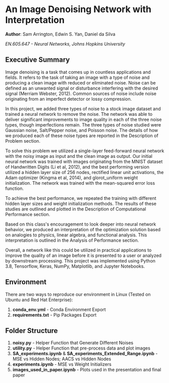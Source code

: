 # An Image Denoising Network with Interpretation
**Author**: Sam Arrington, Edwin S. Yan, Daniel da Silva
 
_EN.605.647 - Neural Networks, Johns Hopkins University_


## Executive Summary
Image denoising is a task that comes up in countless applications and fields. It refers to the task of taking an image with a type of noise and producing a clean image with reduced or eliminated noise. Noise can be defined as an unwanted signal or disturbance interfering with the desired signal (Merriam Webster, 2012).  Common sources of noise include noise originating from an imperfect detector or lossy compression.

In this project, we added three types of noise to a stock image dataset and trained a neural network to remove the noise. The network was able to deliver significant improvements to image quality in each of the three noise types, though imperfections remain. The three types of noise studied were Gaussian noise, Salt/Pepper noise, and Poisson noise. The details of how we produced each of these noise types are reported in the Description of Problem section.

To solve this problem we utilized a single-layer feed-forward neural network with the noisy image as input and the clean image as output. Our initial neural network was trained with images originating from the MNIST dataset of Handwritten Digits (Li et al, 2012), and the best performing version utilized a hidden layer size of 256 nodes, rectified linear unit activations, the Adam optimizer (Kingma et al, 2014), and glorot_uniform
 weight initialization.  The network was trained with the mean-squared error loss function.
 
To achieve the best performance, we repeated the training with different hidden layer sizes and weight initialization methods. The results of these studies are outlined and plotted in the Description of Computational Performance section.

Based on this class's encouragement to look deeper into neural network behavior, we produced an interpretation of the optimization solution based on analogies to physics, linear algebra, and functional analysis. This interpretation is outlined in the Analysis of Performance section.

Overall, a network like this could be utilized in practical applications to improve the quality of an image before it is presented to a user or analyzed by downstream processing. This project was implemented using Python 3.8, Tensorflow, Keras, NumPy, Matplotlib, and Jupyter Notebooks.


## Environment
There are two ways to reproduce our environment in Linux (Tested on Ubuntu and Red Hat Enterprise):
1. **conda_env.yml** - Conda Environment Export
2. **requirements.txt** - Pip Packages Export


## Folder Structure
1. **noisy.py** - Helper Function that Generate Different Noises
2. **utility.py** - Helper Function that pre-process data and plot images
3. **SA_experiments.ipynb** & **SA_experiments_Extended_Range.ipynb** - MSE vs Hidden Nodes; AACS vs Hidden Nodes
4. **experiments.ipynb** - MSE vs Weight Initializers
5. **images_used_in_paper.ipynb** - Plots used in the presentation and final paper







